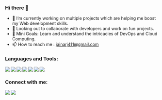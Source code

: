 ### Hi there 🦄
- 🔭 I’m currently working on multiple projects which are helping me boost my Web development skills.
- 👯 Looking out to collaborate with developers and work on fun projects. 
- 🌱 Mini Goals: Learn and understand the intricacies of DevOps and Cloud Computing.
- 📫 How to reach me : jainarj411@gmail.com

 ### Languages and Tools:

<img align="left" src="https://img.icons8.com/color/32/000000/c-programming.png"/>
<img align="left" src="https://img.icons8.com/color/32/000000/c-plus-plus-logo.png"/>
<img align="left" src="https://img.icons8.com/color/32/000000/html-5.png"/>
<img align="left" src="https://img.icons8.com/color/32/000000/css3.png"/>
<img align="left" src="https://img.icons8.com/metro/26/000000/mysql.png"/>
<img align="left" src="https://img.icons8.com/color/48/000000/mongodb.png"/>



<img align="left" src="https://img.icons8.com/color/32/000000/git.png"/>  
<p>&nbsp</p>

### Connect with me:
[<img align="left" src="https://img.icons8.com/color/32/000000/linkedin.png"/>][linkedin]
[<img align="left" src="https://img.icons8.com/fluent/32/000000/instagram-new.png"/>][instagram]



[linkedin]: https://www.linkedin.com/in/ariihantijain/
[instagram]: https://www.instagram.com/ari.h.ant/
[email]: jainarj411@gmail.com
<!--
**IArihantI/IArihantI** is a ✨ _special_ ✨ repository because its `README.md` (this file) appears on your GitHub profile.

Here are some ideas to get you started:

- 🔭 I’m currently working on ...
- 🌱 I’m currently learning ...
- 👯 I’m looking to collaborate on ...
- 🤔 I’m looking for help with ...
- 💬 Ask me about ...
- 📫 How to reach me: ...
- 😄 Pronouns: ...
- ⚡ Fun fact: ...
-->
